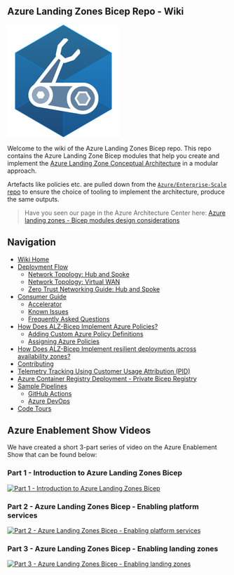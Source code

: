 <!-- markdownlint-disable -->

## Azure Landing Zones Bicep Repo - Wiki

<!-- markdownlint-restore -->

![Bicep Logo](media/bicep-logo.png)

Welcome to the wiki of the Azure Landing Zones Bicep repo. This repo contains the Azure Landing Zone Bicep modules that help you create and implement the [Azure Landing Zone Conceptual Architecture](https://learn.microsoft.com/azure/cloud-adoption-framework/ready/landing-zone/#azure-landing-zone-conceptual-architecture) in a modular approach.

Artefacts like policies etc. are pulled down from the [`Azure/Enterprise-Scale` repo](https://github.com/Azure/Enterprise-Scale) to ensure the choice of tooling to implement the architecture, produce the same outputs.

> Have you seen our page in the Azure Architecture Center here: [Azure landing zones - Bicep modules design considerations][aac_article]

## Navigation

- [Wiki Home][wiki_home]
- [Deployment Flow][wiki_deployment_flow]
  - [Network Topology: Hub and Spoke][wiki_deployment_flow_hs]
  - [Network Topology: Virtual WAN][wiki_deployment_flow_vwan]
  - [Zero Trust Networking Guide: Hub and Spoke][wiki_zt_networking]
- [Consumer Guide][wiki_consumer_guide]
  - [Accelerator][accelerator]
  - [Known Issues][wiki_known_issues]
  - [Frequently Asked Questions][wiki_faq]
- [How Does ALZ-Bicep Implement Azure Policies?][wiki_policy_deep_dive]
  - [Adding Custom Azure Policy Definitions][wiki_policy_defs]
  - [Assigning Azure Policies][wiki_policy_assignments]
- [How Does ALZ-Bicep Implement resilient deployments across availability zones?][wiki_resiliency]
- [Contributing][wiki_contributing]
- [Telemetry Tracking Using Customer Usage Attribution (PID)][wiki_cuaid]
- [Azure Container Registry Deployment - Private Bicep Registry][wiki_acrdeploy]
- [Sample Pipelines][wiki_pipelines]
  - [GitHub Actions][wiki_pipelines_gh]
  - [Azure DevOps][wiki_pipelines_ado]
- [Code Tours][code_tours]

## Azure Enablement Show Videos

We have created a short 3-part series of video on the Azure Enablement Show that can be found below:

<!-- markdownlint-disable -->

### Part 1 - Introduction to Azure Landing Zones Bicep

[![Part 1 - Introduction to Azure Landing Zones Bicep](https://img.youtube.com/vi/-pZNrH1GOxs/hqdefault.jpg)](https://aka.ms/azenable/94)

### Part 2 - Azure Landing Zones Bicep - Enabling platform services

[![Part 2 - Azure Landing Zones Bicep - Enabling platform services](https://img.youtube.com/vi/FNT0ZtUxYKQ/hqdefault.jpg)](https://aka.ms/azenable/95)

### Part 3 - Azure Landing Zones Bicep - Enabling landing zones

[![Part 3 - Azure Landing Zones Bicep - Enabling landing zones](https://img.youtube.com/vi/cZ7IN3zGbyM/hqdefault.jpg)](https://aka.ms/azenable/96)

<!-- markdownlint-restore -->

[//]: # "************************"
[//]: # "INSERT LINK LABELS BELOW"
[//]: # "************************"

<!--
The following link references should be copied from `_sidebar.md` in the `./docs/wiki/` folder.
Replace `./` with `https://github.com/Azure/ALZ-Bicep/wiki/` when copying to here.
-->

[wiki_home]: https://github.com/Azure/ALZ-Bicep/wiki/home "Wiki - Home"
[wiki_deployment_flow]: https://github.com/Azure/ALZ-Bicep/wiki/DeploymentFlow "Wiki - Deployment Flow"
[wiki_deployment_flow_hs]: https://github.com/Azure/ALZ-Bicep/wiki/DeploymentFlowHS "Wiki - Deployment Flow - Hub and Spoke"
[wiki_deployment_flow_vwan]: https://github.com/Azure/ALZ-Bicep/wiki/DeploymentFlowVWAN "Wiki - Deployment Flow - Virtual WAN"
[wiki_consumer_guide]: https://github.com/Azure/ALZ-Bicep/wiki/ConsumerGuide "Wiki - Consumer Guide"
[wiki_accelerator]: https://github.com/Azure/ALZ-Bicep/wiki/Accelerator "Wiki - Consumer Guide - Accelerator"
[wiki_known_issues]: https://github.com/Azure/ALZ-Bicep/wiki/KnownIssues "Wiki - Known Issues"
[wiki_faq]: https://github.com/Azure/ALZ-Bicep/wiki/FAQ "Wiki - FAQs"
[wiki_policy_deep_dive]: https://github.com/Azure/ALZ-Bicep/wiki/PolicyDeepDive "Wiki - Policy Deep Dive"
[wiki_policy_defs]: https://github.com/Azure/ALZ-Bicep/wiki/AddingPolicyDefs "Wiki - Policy Definitions"
[wiki_policy_assignments]: https://github.com/Azure/ALZ-Bicep/wiki/AssigningPolicies "Wiki - Policy Assignments"
[wiki_resiliency]: https://github.com/Azure/ALZ-Bicep/wiki/Resiliency "Wiki - Resiliency"
[wiki_contributing]: https://github.com/Azure/ALZ-Bicep/wiki/Contributing "Wiki - Contributing"
[wiki_acrdeploy]: https://github.com/Azure/ALZ-Bicep/wiki/ACRDeployment "Wiki - Private Bicep Registry"
[wiki_cuaid]: https://github.com/Azure/ALZ-Bicep/wiki/CustomerUsage "Wiki - Telemetry Usage ID"
[wiki_pipelines]: https://github.com/Azure/ALZ-Bicep/wiki/PipelinesOverview "Wiki - Sample Pipelines"
[wiki_pipelines_gh]: https://github.com/Azure/ALZ-Bicep/wiki/PipelinesGitHub "Wiki - Sample Pipelines - GitHub Actions"
[wiki_pipelines_ado]: https://github.com/Azure/ALZ-Bicep/wiki/PipelinesADO "Wiki - Sample Pipelines - Azure DevOps"
[code_tours]: https://github.com/Azure/ALZ-Bicep/wiki/CodeTour "Wiki - Code tours"
[aes_part_1]: https://aka.ms/azenable/94 "Part 1 - Introduction to Azure Landing Zones Bicep"
[aes_part_2]: https://aka.ms/azenable/95 "Part 2 - Enabling platform services"
[aes_part_3]: https://aka.ms/azenable/96 "Part 3 - Enabling landing zones"
[aac_article]: https://learn.microsoft.com/azure/architecture/landing-zones/bicep/landing-zone-bicep "Azure Architecture Center - Azure landing zones - Bicep modules design considerations"
[accelerator]: https://github.com/Azure/ALZ-Bicep/wiki/Accelerator "Accelerator"
[wiki_zt_networking]: https://github.com/Azure/ALZ-Bicep/wiki/DeploymentGuideHSZT "Zero Trust Networking Guide: Hub and Spoke"
